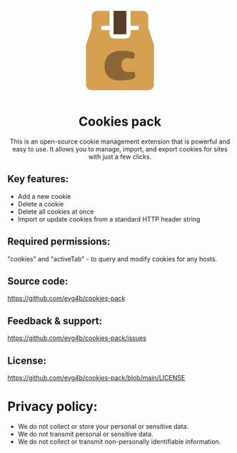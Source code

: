 <div align="center">
   <img src="public/icon-512.png" alt="logo" height="200"/>
   <h1> Cookies pack </h1>
   <div>
        This is an open-source cookie management extension that is powerful and easy to use. It allows you to manage, import, and export cookies for sites with just a few clicks.
   </div>
</div>

## Key features:

- Add a new cookie
- Delete a cookie
- Delete all cookies at once
- Import or update cookies from a standard HTTP header string

## Required permissions:

"cookies" and "activeTab" - to query and modify cookies for any hosts.

## Source code:

https://github.com/evg4b/cookies-pack

## Feedback & support:

https://github.com/evg4b/cookies-pack/issues

## License:

https://github.com/evg4b/cookies-pack/blob/main/LICENSE

# Privacy policy:

- We do not collect or store your personal or sensitive data.
- We do not transmit personal or sensitive data.
- We do not collect or transmit non-personally identifiable information.
